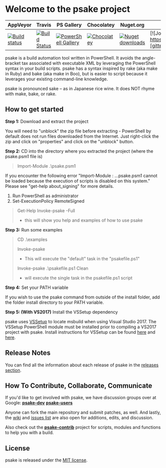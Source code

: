 Welcome to the psake project
=============================

| AppVeyor | Travis | PS Gallery | Chocolatey | Nuget.org | Gitter |
|----------|--------|--------------------|------------|-----------|--------|
|[![Build status][appveyor-badge]][appveyor-build] | [![Build Status][travis-badge]][travis-build] | [![PowerShell Gallery][psgallery-badge]][psgallery] | [![Chocolatey][chocolatey-badge]][chocolatey] | [![Nuget downloads][nuget-downloads]][nuget] | [![Join the chat at https://gitter.im/psake/psake][gitter-badge]][gitter]

psake is a build automation tool written in PowerShell. It avoids the angle-bracket tax associated with executable XML by leveraging the PowerShell syntax in your build scripts.
psake has a syntax inspired by rake (aka make in Ruby) and bake (aka make in Boo), but is easier to script because it leverages your existing command-line knowledge.

psake is pronounced sake – as in Japanese rice wine. It does NOT rhyme with make, bake, or rake.

## How to get started

**Step 1:** Download and extract the project

You will need to "unblock" the zip file before extracting - PowerShell by default does not run files downloaded from the Internet.
Just right-click the zip and click on "properties" and click on the "unblock" button.

**Step 2:** CD into the directory where you extracted the project (where the psake.psm1 file is)

> Import-Module .\psake.psm1

If you encounter the following error "Import-Module : ...psake.psm1 cannot be loaded because the execution of scripts is disabled on this system." Please see "get-help about_signing" for more details.

1. Run PowerShell as administrator
2. Set-ExecutionPolicy RemoteSigned

> Get-Help Invoke-psake -Full
> - this will show you help and examples of how to use psake

**Step 3:** Run some examples

> CD .\examples
>
> Invoke-psake
> - This will execute the "default" task in the "psakefile.ps1"
>
> Invoke-psake .\psakefile.ps1 Clean
> - will execute the single task in the psakefile.ps1 script

**Step 4:** Set your PATH variable

If you wish to use the psake command from outside of the install folder, add the folder install directory to your PATH variable.

**Step 5: (With VS2017)** Install the VSSetup dependency

psake uses [VSSetup](https://blogs.msdn.microsoft.com/heaths/2017/01/25/visual-studio-setup-powershell-module-available/) to locate msbuild when using Visual Studio 2017.  The VSSetup PowerShell module must be installed prior to compiling a VS2017 project with psake.  Install instructions for VSSetup can be found [here](https://github.com/Microsoft/vssetup.powershell#installing) and [here](https://www.powershellgallery.com/packages/VSSetup).

## Release Notes

You can find all the information about each release of psake in the [releases section](https://github.com/psake/psake/releases).

## How To Contribute, Collaborate, Communicate

If you'd like to get involved with psake, we have discussion groups over at Google: **[psake-dev](http://groups.google.com/group/psake-dev)** **[psake-users](http://groups.google.com/group/psake-users)**

Anyone can fork the main repository and submit patches, as well. And lastly, the [wiki](http://wiki.github.com/psake/psake/) and [issues list](http://github.com/psake/psake/issues) are also open for additions, edits, and discussion.

Also check out the **[psake-contrib](http://github.com/psake/psake-contrib)** project for scripts, modules and functions to help you with a build.

## License

psake is released under the [MIT license](http://www.opensource.org/licenses/MIT).

[appveyor-badge]: https://ci.appveyor.com/api/projects/status/e8b90u1q1ex5hx9m?svg=true
[appveyor-build]: https://ci.appveyor.com/project/psake/psake
[travis-badge]: https://travis-ci.org/psake/psake.svg?branch=master
[travis-build]: https://travis-ci.org/psake/psake
[gitter-badge]: https://badges.gitter.im/Join%20Chat.svg
[gitter]: https://gitter.im/psake/psake?utm_source=badge&utm_medium=badge&utm_campaign=pr-badge&utm_content=badge
[psgallery-badge]: https://img.shields.io/powershellgallery/dt/psake.svg
[psgallery]: https://www.powershellgallery.com/packages/psake
[chocolatey-badge]: https://img.shields.io/chocolatey/dt/psake.svg
[chocolatey]: https://chocolatey.org/packages/psake
[nuget-downloads]: https://img.shields.io/nuget/dt/psake.svg
[nuget]: https://www.nuget.org/packages/psake/
